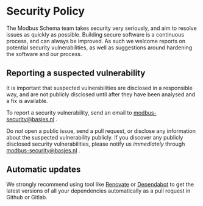 # Security Policy

The Modbus Schema team takes security very seriously, and aim to resolve issues as quickly as possible. Building secure
software is a continuous process, and can always be improved. As such we welcome reports on potential security 
vulnerabilities, as well as suggestions around hardening the software and our process.

## Reporting a suspected vulnerability

It is important that suspected vulnerabilities are disclosed in a responsible way, and are not publicly disclosed until
after they have been analysed and a fix is available.

To report a security vulnerability, send an email to modbus-security@basjes.nl .

Do *not* open a public issue, send a pull request, or disclose any information about the suspected vulnerability publicly.
If you discover any publicly disclosed security vulnerabilities, please notify us *immediately* through
modbus-security@basjes.nl .

## Automatic updates

We strongly recommend using tool like [Renovate](https://renovatebot.com) or [Dependabot](https://github.com/dependabot) to get the latest versions of all your dependencies automatically as a pull request in Github or Gitlab.
